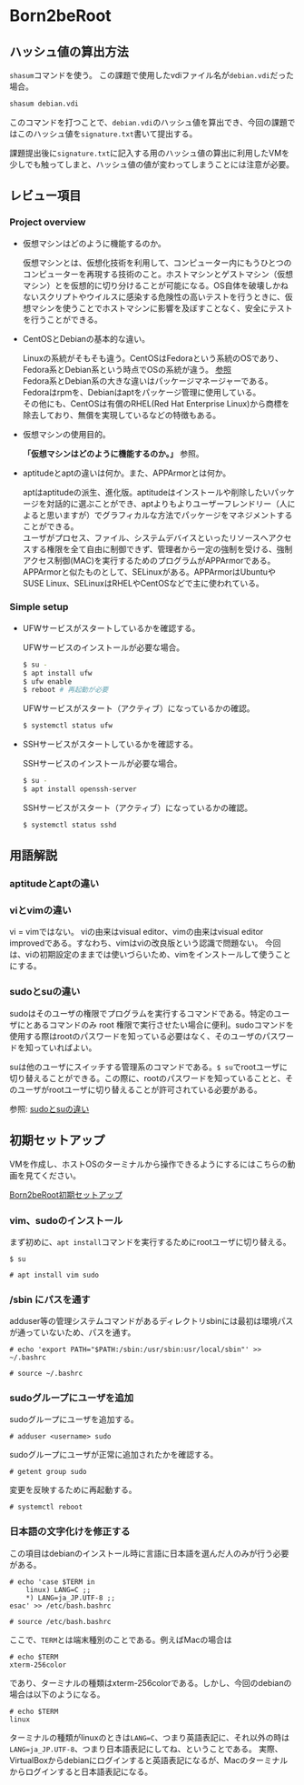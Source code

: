 # Born2beRoot

## ハッシュ値の算出方法

`shasum`コマンドを使う。
この課題で使用したvdiファイル名が`debian.vdi`だった場合。

```bash
shasum debian.vdi
```

このコマンドを打つことで、`debian.vdi`のハッシュ値を算出でき、今回の課題ではこのハッシュ値を`signature.txt`書いて提出する。

課題提出後に`signature.txt`に記入する用のハッシュ値の算出に利用したVMを少しでも触ってしまと、ハッシュ値の値が変わってしまうことには注意が必要。

## レビュー項目

### Project overview

- 仮想マシンはどのように機能するのか。

  仮想マシンとは、仮想化技術を利用して、コンピューター内にもうひとつのコンピューターを再現する技術のこと。ホストマシンとゲストマシン（仮想マシン）とを仮想的に切り分けることが可能になる。OS自体を破壊しかねないスクリプトやウイルスに感染する危険性の高いテストを行うときに、仮想マシンを使うことでホストマシンに影響を及ぼすことなく、安全にテストを行うことができる。

- CentOSとDebianの基本的な違い。

  Linuxの系統がそもそも違う。CentOSはFedoraという系統のOSであり、 Fedora系とDebian系という時点でOSの系統が違う。
  [参照](https://gigazine.net/news/20060827_linux_distributions)</br>
  Fedora系とDebian系の大きな違いはパッケージマネージャーである。Fedoraはrpmを、Debianはaptをパッケージ管理に使用している。</br>
  その他にも、CentOSは有償のRHEL(Red Hat Enterprise Linux)から商標を除去しており、無償を実現しているなどの特徴もある。

- 仮想マシンの使用目的。

  **「仮想マシンはどのように機能するのか。」** 参照。

- aptitudeとaptの違いは何か。また、APPArmorとは何か。

  aptはaptitudeの派生、進化版。aptitudeはインストールや削除したいパッケージを対話的に選ぶことができ、aptよりもよりユーザーフレンドリー（人によると思いますが）でグラフィカルな方法でパッケージをマネジメントすることができる。</br>
  ユーザがプロセス、ファイル、システムデバイスといったリソースへアクセスする権限を全て自由に制御できず、管理者から一定の強制を受ける、強制アクセス制御(MAC)を実行するためのプログラムがAPPArmorである。</br>
  APPArmorと似たものとして、SELinuxがある。APPArmorはUbuntuやSUSE Linux、SELinuxはRHELやCentOSなどで主に使われている。

### Simple setup

- UFWサービスがスタートしているかを確認する。

  UFWサービスのインストールが必要な場合。

  ```bash
  $ su -
  $ apt install ufw
  $ ufw enable
  $ reboot # 再起動が必要
  ```

  UFWサービスがスタート（アクティブ）になっているかの確認。

  ```bash
  $ systemctl status ufw
  ```

- SSHサービスがスタートしているかを確認する。

  SSHサービスのインストールが必要な場合。

  ```bash
  $ su -
  $ apt install openssh-server
  ```

  SSHサービスがスタート（アクティブ）になっているかの確認。

  ```bash
  $ systemctl status sshd
  ```

## 用語解説

### aptitudeとaptの違い

### viとvimの違い

vi = vimではない。
viの由来はvisual editor、vimの由来はvisual editor improvedである。すなわち、vimはviの改良版という認識で問題ない。
今回は、viの初期設定のままでは使いづらいため、vimをインストールして使うことにする。

### sudoとsuの違い

sudoはそのユーザの権限でプログラムを実行するコマンドである。特定のユーザにとあるコマンドのみ root 権限で実行させたい場合に便利。sudoコマンドを使用する際はrootのパスワードを知っている必要はなく、そのユーザのパスワードを知っていればよい。

suは他のユーザにスイッチする管理系のコマンドである。`$ su`でrootユーザに切り替えることができる。この際に、rootのパスワードを知っていることと、そのユーザがrootユーザに切り替えることが許可されている必要がある。

参照: [sudoとsuの違い](http://tooljp.com/windows/chigai/html/Linux/sudo-su-chigai.html)

## 初期セットアップ

VMを作成し、ホストOSのターミナルから操作できるようにするにはこちらの動画を見てください。

[Born2beRoot初期セットアップ](B2B_setup.mp4)

### vim、sudoのインストール

まず初めに、`apt install`コマンドを実行するためにrootユーザに切り替える。

```terminal
$ su

# apt install vim sudo
```

### /sbin にパスを通す

adduser等の管理システムコマンドがあるディレクトリsbinには最初は環境パスが通っていないため、パスを通す。

```terminal
# echo 'export PATH="$PATH:/sbin:/usr/sbin:usr/local/sbin"' >> ~/.bashrc

# source ~/.bashrc
```

### sudoグループにユーザを追加

sudoグループにユーザを追加する。

```terminal
# adduser <username> sudo
```

sudoグループにユーザが正常に追加されたかを確認する。

```terminal
# getent group sudo
```

変更を反映するために再起動する。

```terminal
# systemctl reboot
```

### 日本語の文字化けを修正する

この項目はdebianのインストール時に言語に日本語を選んだ人のみが行う必要がある。

```terminal
# echo 'case $TERM in
    linux) LANG=C ;;
    *) LANG=ja_JP.UTF-8 ;;
esac' >> /etc/bash.bashrc

# source /etc/bash.bashrc
```

ここで、`TERM`とは端末種別のことである。例えばMacの場合は

```terminal
# echo $TERM
xterm-256color
```

であり、ターミナルの種類はxterm-256colorである。しかし、今回のdebianの場合は以下のようになる。

```terminal
# echo $TERM
linux
```

ターミナルの種類がlinuxのときは`LANG=C`、つまり英語表記に、それ以外の時は`LANG=ja_JP.UTF-8`、つまり日本語表記にしてね、ということである。
実際、VirtualBoxからdebianにログインすると英語表記になるが、Macのターミナルからログインすると日本語表記になる。
